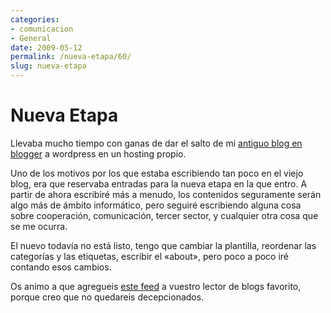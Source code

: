 ```yaml
---
categories:
- comunicacion
- General
date: 2009-05-12
permalink: /nueva-etapa/60/
slug: nueva-etapa
---
```


# Nueva Etapa

Llevaba mucho tiempo con ganas de dar el salto de mi [antiguo blog en blogger](http://conocimientoabierto.blogspot.com) a wordpress en un hosting propio.

Uno de los motivos por los que estaba escribiendo tan poco en el viejo blog, era que reservaba entradas para la nueva etapa en la que entro. A partir de ahora escribiré más a menudo, los contenidos seguramente serán algo más de ámbito informático, pero seguiré escribiendo alguna cosa sobre cooperación, comunicación, tercer sector, y cualquier otra cosa que se me ocurra.

El nuevo todavía no está listo, tengo que cambiar la plantilla, reordenar las categorías y las etiquetas, escribir el «about», pero poco a poco iré contando esos cambios.

Os animo a que agregueis [este feed](http://feeds.conocimientoabierto.es/conocimientoabierto) a vuestro lector de blogs favorito, porque creo que no quedareis decepcionados.